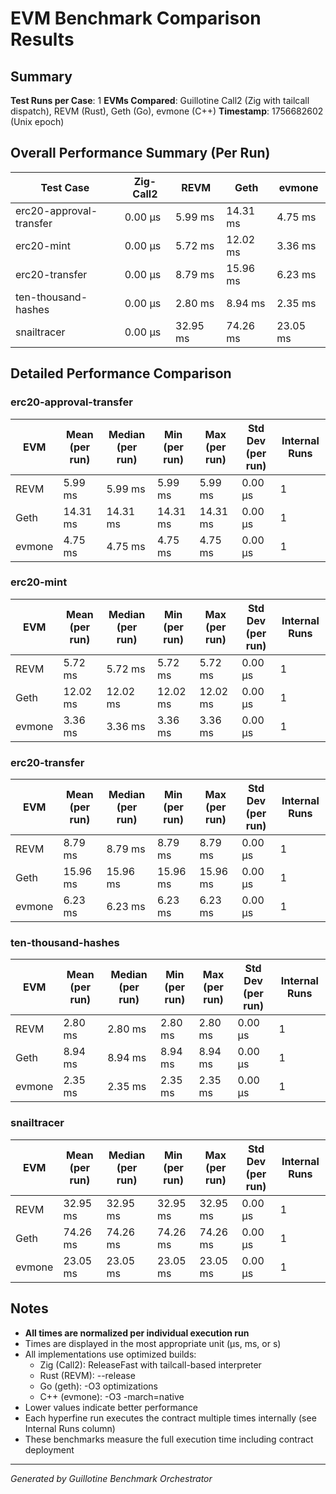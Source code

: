 # EVM Benchmark Comparison Results

## Summary

**Test Runs per Case**: 1
**EVMs Compared**: Guillotine Call2 (Zig with tailcall dispatch), REVM (Rust), Geth (Go), evmone (C++)
**Timestamp**: 1756682602 (Unix epoch)

## Overall Performance Summary (Per Run)

| Test Case | Zig-Call2 | REVM | Geth | evmone |
|-----------|-----------|------|------|--------|
| erc20-approval-transfer   |  0.00 μs |   5.99 ms |  14.31 ms |   4.75 ms |
| erc20-mint                |  0.00 μs |   5.72 ms |  12.02 ms |   3.36 ms |
| erc20-transfer            |  0.00 μs |   8.79 ms |  15.96 ms |   6.23 ms |
| ten-thousand-hashes       |  0.00 μs |   2.80 ms |   8.94 ms |   2.35 ms |
| snailtracer               |  0.00 μs |  32.95 ms |  74.26 ms |  23.05 ms |

## Detailed Performance Comparison

### erc20-approval-transfer

| EVM | Mean (per run) | Median (per run) | Min (per run) | Max (per run) | Std Dev (per run) | Internal Runs |
|-----|----------------|------------------|---------------|---------------|-------------------|---------------|
| REVM        |        5.99 ms |          5.99 ms |       5.99 ms |       5.99 ms |          0.00 μs |             1 |
| Geth        |       14.31 ms |         14.31 ms |      14.31 ms |      14.31 ms |          0.00 μs |             1 |
| evmone      |        4.75 ms |          4.75 ms |       4.75 ms |       4.75 ms |          0.00 μs |             1 |

### erc20-mint

| EVM | Mean (per run) | Median (per run) | Min (per run) | Max (per run) | Std Dev (per run) | Internal Runs |
|-----|----------------|------------------|---------------|---------------|-------------------|---------------|
| REVM        |        5.72 ms |          5.72 ms |       5.72 ms |       5.72 ms |          0.00 μs |             1 |
| Geth        |       12.02 ms |         12.02 ms |      12.02 ms |      12.02 ms |          0.00 μs |             1 |
| evmone      |        3.36 ms |          3.36 ms |       3.36 ms |       3.36 ms |          0.00 μs |             1 |

### erc20-transfer

| EVM | Mean (per run) | Median (per run) | Min (per run) | Max (per run) | Std Dev (per run) | Internal Runs |
|-----|----------------|------------------|---------------|---------------|-------------------|---------------|
| REVM        |        8.79 ms |          8.79 ms |       8.79 ms |       8.79 ms |          0.00 μs |             1 |
| Geth        |       15.96 ms |         15.96 ms |      15.96 ms |      15.96 ms |          0.00 μs |             1 |
| evmone      |        6.23 ms |          6.23 ms |       6.23 ms |       6.23 ms |          0.00 μs |             1 |

### ten-thousand-hashes

| EVM | Mean (per run) | Median (per run) | Min (per run) | Max (per run) | Std Dev (per run) | Internal Runs |
|-----|----------------|------------------|---------------|---------------|-------------------|---------------|
| REVM        |        2.80 ms |          2.80 ms |       2.80 ms |       2.80 ms |          0.00 μs |             1 |
| Geth        |        8.94 ms |          8.94 ms |       8.94 ms |       8.94 ms |          0.00 μs |             1 |
| evmone      |        2.35 ms |          2.35 ms |       2.35 ms |       2.35 ms |          0.00 μs |             1 |

### snailtracer

| EVM | Mean (per run) | Median (per run) | Min (per run) | Max (per run) | Std Dev (per run) | Internal Runs |
|-----|----------------|------------------|---------------|---------------|-------------------|---------------|
| REVM        |       32.95 ms |         32.95 ms |      32.95 ms |      32.95 ms |          0.00 μs |             1 |
| Geth        |       74.26 ms |         74.26 ms |      74.26 ms |      74.26 ms |          0.00 μs |             1 |
| evmone      |       23.05 ms |         23.05 ms |      23.05 ms |      23.05 ms |          0.00 μs |             1 |


## Notes

- **All times are normalized per individual execution run**
- Times are displayed in the most appropriate unit (μs, ms, or s)
- All implementations use optimized builds:
  - Zig (Call2): ReleaseFast with tailcall-based interpreter
  - Rust (REVM): --release
  - Go (geth): -O3 optimizations
  - C++ (evmone): -O3 -march=native
- Lower values indicate better performance
- Each hyperfine run executes the contract multiple times internally (see Internal Runs column)
- These benchmarks measure the full execution time including contract deployment

---

*Generated by Guillotine Benchmark Orchestrator*
